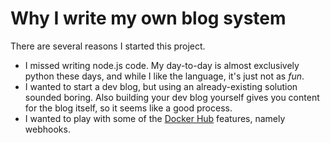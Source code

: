 # Why I write my own blog system

There are several reasons I started this project.

* I missed writing node.js code. My day-to-day is almost exclusively python
  these days, and while I like the language, it's just not as *fun*.
* I wanted to start a dev blog, but using an already-existing solution sounded
  boring. Also building your dev blog yourself gives you content for the blog
  itself, so it seems like a good process.
* I wanted to play with some of the
  [Docker Hub](http://registry.hub.docker.com) features, namely webhooks.

<!-- tags: dev, sakuya, docker -->
